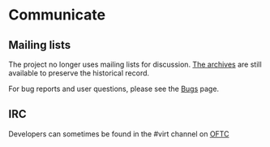 # Communicate

## Mailing lists

The project no longer uses mailing lists for discussion.
[The archives](https://lists.virt-tools.org/) are still available to
preserve the historical record.

For bug reports and user questions, please see the [Bugs](bugs.html) page.

## IRC

Developers can sometimes be found in the #virt channel on [OFTC](http://www.oftc.net/)
